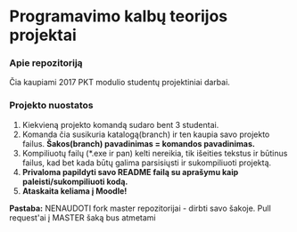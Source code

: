 # Programavimo kalbų teorijos projektai

### Apie repozitoriją

Čia kaupiami 2017 PKT modulio studentų projektiniai darbai.

### Projekto nuostatos

1. Kiekvieną projekto komandą sudaro bent 3 studentai.
2. Komanda čia susikuria katalogą(branch) ir ten kaupia savo projekto failus. **Šakos(branch) pavadinimas = komandos pavadinimas.**
3. Kompiliuotų failų (*.exe ir pan) kelti nereikia, tik išeities tekstus ir būtinus failus, kad bet kada būtų galima parsisiųsti ir sukompiliuoti projektą.
4. **Privaloma papildyti savo README failą su aprašymu kaip paleisti/sukompiliuoti kodą.**
5. **Ataskaita keliama į Moodle!**

**Pastaba:** NENAUDOTI fork master repozitorijai - dirbti savo šakoje. Pull request'ai į MASTER šaką bus atmetami